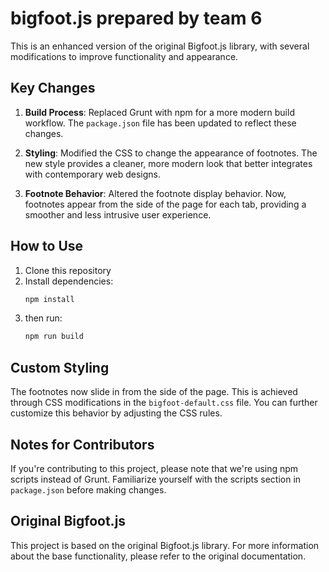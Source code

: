 # bigfoot.js prepared by team 6

This is an enhanced version of the original Bigfoot.js library, with several modifications to improve functionality and appearance.

## Key Changes

1. **Build Process**: Replaced Grunt with npm for a more modern build workflow. The `package.json` file has been updated to reflect these changes.

2. **Styling**: Modified the CSS to change the appearance of footnotes. The new style provides a cleaner, more modern look that better integrates with contemporary web designs.

3. **Footnote Behavior**: Altered the footnote display behavior. Now, footnotes appear from the side of the page for each tab, providing a smoother and less intrusive user experience.

## How to Use

1. Clone this repository
2. Install dependencies:
   ```bash
   npm install
5. then run:
   ```bash
   npm run build

## Custom Styling

The footnotes now slide in from the side of the page. This is achieved through CSS modifications in the `bigfoot-default.css` file. You can further customize this behavior by adjusting the CSS rules.

## Notes for Contributors

If you're contributing to this project, please note that we're using npm scripts instead of Grunt. Familiarize yourself with the scripts section in `package.json` before making changes.

## Original Bigfoot.js

This project is based on the original Bigfoot.js library. For more information about the base functionality, please refer to the original documentation.

